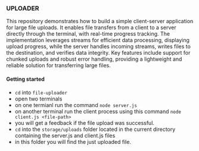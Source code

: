 ### UPLOADER

This repository demonstrates how to build a simple client-server application for large file uploads. It enables file transfers from a client to a server directly 
through the terminal, with real-time progress tracking. The implementation leverages streams for efficient data processing, displaying upload progress, while the 
server handles incoming streams, writes files to the destination, and verifies data integrity. Key features include support for chunked uploads and robust error handling, 
providing a lightweight and reliable solution for transferring large files.

#### Getting started
- ```cd``` into ```file-uploader```
- open two terminals
- on one termianl run the command ```node server.js```
- on another terminal run the client process using this command ```node client.js <file-path>```
- you will get a feedback if the file upload was successful.
- ```cd``` into the ```storage/uploads``` folder located in the current directory containing the server.js and client.js files
- in this folder you will find the just uploaded file.
  
